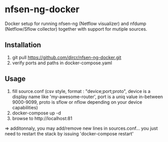 # nfsen-ng-docker

Docker setup for running nfsen-ng (Netflow visualizer) and nfdump (Netflow/Sflow collector) together with support for mutiple sources.

## Installation

1. git pull https://github.com/dircr/nfsen-ng-docker.git
2. verify ports and paths in docker-compose.yaml

## Usage

1. fill source.conf (csv style, format : "device;port;proto", device is a display name like 'my-awesome-router', port is a uniq value in-between 9000-9099, proto is sflow or nflow depending on your device capabilities)
2. docker-compose up -d
3. browse to http://localhost:81

=> additonnaly, you may add/remove new lines in sources.conf... you just need to restart the stack by issuing 'docker-compose restart'
